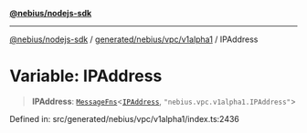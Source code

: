 [**@nebius/nodejs-sdk**](../../../../../README.md)

---

[@nebius/nodejs-sdk](../../../../../README.md) / [generated/nebius/vpc/v1alpha1](../README.md) / IPAddress

# Variable: IPAddress

> **IPAddress**: [`MessageFns`](../../../../../runtime/protos/core/interfaces/MessageFns.md)\<[`IPAddress`](../interfaces/IPAddress.md), `"nebius.vpc.v1alpha1.IPAddress"`\>

Defined in: src/generated/nebius/vpc/v1alpha1/index.ts:2436

